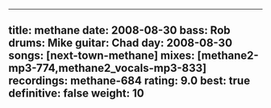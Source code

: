
---
title: methane
date: 2008-08-30
bass:	Rob
drums:	Mike
guitar:	Chad
day: 2008-08-30
songs: [next-town-methane]
mixes: [methane2-mp3-774,methane2_vocals-mp3-833]
recordings: methane-684
rating: 9.0
best: true
definitive: false
weight: 10
---
